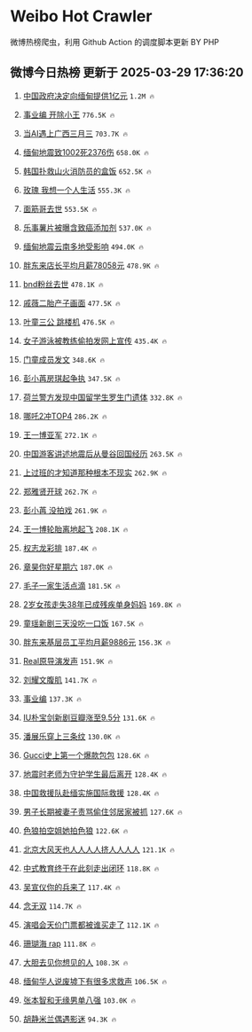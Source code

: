 # Weibo Hot Crawler 



微博热榜爬虫，利用 Github Action 的调度脚本更新 BY PHP 


## 微博今日热榜 更新于 2025-03-29 17:36:20 
1. [中国政府决定向缅甸提供1亿元](https://s.weibo.com/weibo?q=%23%E4%B8%AD%E5%9B%BD%E6%94%BF%E5%BA%9C%E5%86%B3%E5%AE%9A%E5%90%91%E7%BC%85%E7%94%B8%E6%8F%90%E4%BE%9B1%E4%BA%BF%E5%85%83%23&t=31&band_rank=1&Refer=top) `1.2M 🔥` 

1. [事业编 开除小王](https://s.weibo.com/weibo?q=%E4%BA%8B%E4%B8%9A%E7%BC%96%20%E5%BC%80%E9%99%A4%E5%B0%8F%E7%8E%8B&t=31&band_rank=2&Refer=top) `776.5K 🔥` 

1. [当AI遇上广西三月三](https://s.weibo.com/weibo?q=%23%E5%BD%93AI%E9%81%87%E4%B8%8A%E5%B9%BF%E8%A5%BF%E4%B8%89%E6%9C%88%E4%B8%89%23&t=31&band_rank=3&Refer=top) `703.7K 🔥` 

1. [缅甸地震致1002死2376伤](https://s.weibo.com/weibo?q=%23%E7%BC%85%E7%94%B8%E5%9C%B0%E9%9C%87%E8%87%B41002%E6%AD%BB2376%E4%BC%A4%23&t=31&band_rank=4&Refer=top) `658.0K 🔥` 

1. [韩国扑救山火消防员的盒饭](https://s.weibo.com/weibo?q=%E9%9F%A9%E5%9B%BD%E6%89%91%E6%95%91%E5%B1%B1%E7%81%AB%E6%B6%88%E9%98%B2%E5%91%98%E7%9A%84%E7%9B%92%E9%A5%AD&t=31&band_rank=5&Refer=top) `652.5K 🔥` 

1. [玫瑰 我想一个人生活](https://s.weibo.com/weibo?q=%E7%8E%AB%E7%91%B0%20%E6%88%91%E6%83%B3%E4%B8%80%E4%B8%AA%E4%BA%BA%E7%94%9F%E6%B4%BB&t=31&band_rank=6&Refer=top) `555.3K 🔥` 

1. [面筋哥去世](https://s.weibo.com/weibo?q=%E9%9D%A2%E7%AD%8B%E5%93%A5%E5%8E%BB%E4%B8%96&t=31&band_rank=7&Refer=top) `553.5K 🔥` 

1. [乐事薯片被曝含致癌添加剂](https://s.weibo.com/weibo?q=%23%E4%B9%90%E4%BA%8B%E8%96%AF%E7%89%87%E8%A2%AB%E6%9B%9D%E5%90%AB%E8%87%B4%E7%99%8C%E6%B7%BB%E5%8A%A0%E5%89%82%23&t=31&band_rank=8&Refer=top) `537.0K 🔥` 

1. [缅甸地震云南多地受影响](https://s.weibo.com/weibo?q=%23%E7%BC%85%E7%94%B8%E5%9C%B0%E9%9C%87%E4%BA%91%E5%8D%97%E5%A4%9A%E5%9C%B0%E5%8F%97%E5%BD%B1%E5%93%8D%23&t=31&band_rank=9&Refer=top) `494.0K 🔥` 

1. [胖东来店长平均月薪78058元](https://s.weibo.com/weibo?q=%23%E8%83%96%E4%B8%9C%E6%9D%A5%E5%BA%97%E9%95%BF%E5%B9%B3%E5%9D%87%E6%9C%88%E8%96%AA78058%E5%85%83%23&t=31&band_rank=10&Refer=top) `478.9K 🔥` 

1. [bnd粉丝去世](https://s.weibo.com/weibo?q=bnd%E7%B2%89%E4%B8%9D%E5%8E%BB%E4%B8%96&t=31&band_rank=11&Refer=top) `478.1K 🔥` 

1. [戚薇二胎产子画面](https://s.weibo.com/weibo?q=%E6%88%9A%E8%96%87%E4%BA%8C%E8%83%8E%E4%BA%A7%E5%AD%90%E7%94%BB%E9%9D%A2&t=31&band_rank=12&Refer=top) `477.5K 🔥` 

1. [叶童三公 跳楼机](https://s.weibo.com/weibo?q=%E5%8F%B6%E7%AB%A5%E4%B8%89%E5%85%AC%20%E8%B7%B3%E6%A5%BC%E6%9C%BA&t=31&band_rank=13&Refer=top) `476.5K 🔥` 

1. [女子游泳被教练偷拍发网上宣传](https://s.weibo.com/weibo?q=%23%E5%A5%B3%E5%AD%90%E6%B8%B8%E6%B3%B3%E8%A2%AB%E6%95%99%E7%BB%83%E5%81%B7%E6%8B%8D%E5%8F%91%E7%BD%91%E4%B8%8A%E5%AE%A3%E4%BC%A0%23&t=31&band_rank=14&Refer=top) `435.4K 🔥` 

1. [门童成员发文](https://s.weibo.com/weibo?q=%23%E9%97%A8%E7%AB%A5%E6%88%90%E5%91%98%E5%8F%91%E6%96%87%23&t=31&band_rank=15&Refer=top) `348.6K 🔥` 

1. [彭小苒房琪起争执](https://s.weibo.com/weibo?q=%23%E5%BD%AD%E5%B0%8F%E8%8B%92%E6%88%BF%E7%90%AA%E8%B5%B7%E4%BA%89%E6%89%A7%23&t=31&band_rank=16&Refer=top) `347.5K 🔥` 

1. [荷兰警方发现中国留学生罗生门遗体](https://s.weibo.com/weibo?q=%23%E8%8D%B7%E5%85%B0%E8%AD%A6%E6%96%B9%E5%8F%91%E7%8E%B0%E4%B8%AD%E5%9B%BD%E7%95%99%E5%AD%A6%E7%94%9F%E7%BD%97%E7%94%9F%E9%97%A8%E9%81%97%E4%BD%93%23&t=31&band_rank=17&Refer=top) `332.8K 🔥` 

1. [哪吒2冲TOP4](https://s.weibo.com/weibo?q=%23%E5%93%AA%E5%90%922%E5%86%B2TOP4%23&t=31&band_rank=18&Refer=top) `286.2K 🔥` 

1. [王一博亚军](https://s.weibo.com/weibo?q=%E7%8E%8B%E4%B8%80%E5%8D%9A%E4%BA%9A%E5%86%9B&t=31&band_rank=19&Refer=top) `272.1K 🔥` 

1. [中国游客讲述地震后从曼谷回国经历](https://s.weibo.com/weibo?q=%23%E4%B8%AD%E5%9B%BD%E6%B8%B8%E5%AE%A2%E8%AE%B2%E8%BF%B0%E5%9C%B0%E9%9C%87%E5%90%8E%E4%BB%8E%E6%9B%BC%E8%B0%B7%E5%9B%9E%E5%9B%BD%E7%BB%8F%E5%8E%86%23&t=31&band_rank=20&Refer=top) `263.5K 🔥` 

1. [上过班的才知道那种根本不现实](https://s.weibo.com/weibo?q=%E4%B8%8A%E8%BF%87%E7%8F%AD%E7%9A%84%E6%89%8D%E7%9F%A5%E9%81%93%E9%82%A3%E7%A7%8D%E6%A0%B9%E6%9C%AC%E4%B8%8D%E7%8E%B0%E5%AE%9E&t=31&band_rank=21&Refer=top) `262.9K 🔥` 

1. [郑雅贤开球](https://s.weibo.com/weibo?q=%23%E9%83%91%E9%9B%85%E8%B4%A4%E5%BC%80%E7%90%83%23&t=31&band_rank=22&Refer=top) `262.7K 🔥` 

1. [彭小苒 没拍戏](https://s.weibo.com/weibo?q=%E5%BD%AD%E5%B0%8F%E8%8B%92%20%E6%B2%A1%E6%8B%8D%E6%88%8F&t=31&band_rank=23&Refer=top) `261.9K 🔥` 

1. [王一博轮胎离地起飞](https://s.weibo.com/weibo?q=%23%E7%8E%8B%E4%B8%80%E5%8D%9A%E8%BD%AE%E8%83%8E%E7%A6%BB%E5%9C%B0%E8%B5%B7%E9%A3%9E%23&t=31&band_rank=24&Refer=top) `208.1K 🔥` 

1. [权志龙彩排](https://s.weibo.com/weibo?q=%E6%9D%83%E5%BF%97%E9%BE%99%E5%BD%A9%E6%8E%92&t=31&band_rank=25&Refer=top) `187.4K 🔥` 

1. [章昊你好星期六](https://s.weibo.com/weibo?q=%23%E7%AB%A0%E6%98%8A%E4%BD%A0%E5%A5%BD%E6%98%9F%E6%9C%9F%E5%85%AD%23&t=31&band_rank=26&Refer=top) `187.0K 🔥` 

1. [毛子一家生活点滴](https://s.weibo.com/weibo?q=%E6%AF%9B%E5%AD%90%E4%B8%80%E5%AE%B6%E7%94%9F%E6%B4%BB%E7%82%B9%E6%BB%B4&t=31&band_rank=27&Refer=top) `181.5K 🔥` 

1. [2岁女孩走失38年已成残疾单身妈妈](https://s.weibo.com/weibo?q=%232%E5%B2%81%E5%A5%B3%E5%AD%A9%E8%B5%B0%E5%A4%B138%E5%B9%B4%E5%B7%B2%E6%88%90%E6%AE%8B%E7%96%BE%E5%8D%95%E8%BA%AB%E5%A6%88%E5%A6%88%23&t=31&band_rank=28&Refer=top) `169.8K 🔥` 

1. [童瑶新剧三天没吃一口饭](https://s.weibo.com/weibo?q=%E7%AB%A5%E7%91%B6%E6%96%B0%E5%89%A7%E4%B8%89%E5%A4%A9%E6%B2%A1%E5%90%83%E4%B8%80%E5%8F%A3%E9%A5%AD&t=31&band_rank=29&Refer=top) `167.5K 🔥` 

1. [胖东来基层员工平均月薪9886元](https://s.weibo.com/weibo?q=%23%E8%83%96%E4%B8%9C%E6%9D%A5%E5%9F%BA%E5%B1%82%E5%91%98%E5%B7%A5%E5%B9%B3%E5%9D%87%E6%9C%88%E8%96%AA9886%E5%85%83%23&t=31&band_rank=30&Refer=top) `156.3K 🔥` 

1. [Real原导演发声](https://s.weibo.com/weibo?q=%23Real%E5%8E%9F%E5%AF%BC%E6%BC%94%E5%8F%91%E5%A3%B0%23&t=31&band_rank=31&Refer=top) `151.9K 🔥` 

1. [刘耀文腹肌](https://s.weibo.com/weibo?q=%E5%88%98%E8%80%80%E6%96%87%E8%85%B9%E8%82%8C&t=31&band_rank=32&Refer=top) `141.7K 🔥` 

1. [事业编](https://s.weibo.com/weibo?q=%E4%BA%8B%E4%B8%9A%E7%BC%96&t=31&band_rank=33&Refer=top) `137.3K 🔥` 

1. [IU朴宝剑新剧豆瓣涨至9.5分](https://s.weibo.com/weibo?q=%23IU%E6%9C%B4%E5%AE%9D%E5%89%91%E6%96%B0%E5%89%A7%E8%B1%86%E7%93%A3%E6%B6%A8%E8%87%B39.5%E5%88%86%23&t=31&band_rank=34&Refer=top) `131.6K 🔥` 

1. [潘展乐穿上三条纹](https://s.weibo.com/weibo?q=%E6%BD%98%E5%B1%95%E4%B9%90%E7%A9%BF%E4%B8%8A%E4%B8%89%E6%9D%A1%E7%BA%B9&t=31&band_rank=35&Refer=top) `130.0K 🔥` 

1. [Gucci史上第一个爆款包包](https://s.weibo.com/weibo?q=Gucci%E5%8F%B2%E4%B8%8A%E7%AC%AC%E4%B8%80%E4%B8%AA%E7%88%86%E6%AC%BE%E5%8C%85%E5%8C%85&t=31&band_rank=36&Refer=top) `128.6K 🔥` 

1. [地震时老师为守护学生最后离开](https://s.weibo.com/weibo?q=%23%E5%9C%B0%E9%9C%87%E6%97%B6%E8%80%81%E5%B8%88%E4%B8%BA%E5%AE%88%E6%8A%A4%E5%AD%A6%E7%94%9F%E6%9C%80%E5%90%8E%E7%A6%BB%E5%BC%80%23&t=31&band_rank=37&Refer=top) `128.4K 🔥` 

1. [中国救援队赴缅实施国际救援](https://s.weibo.com/weibo?q=%23%E4%B8%AD%E5%9B%BD%E6%95%91%E6%8F%B4%E9%98%9F%E8%B5%B4%E7%BC%85%E5%AE%9E%E6%96%BD%E5%9B%BD%E9%99%85%E6%95%91%E6%8F%B4%23&t=31&band_rank=38&Refer=top) `128.4K 🔥` 

1. [男子长期被妻子责骂偷住邻居家被抓](https://s.weibo.com/weibo?q=%23%E7%94%B7%E5%AD%90%E9%95%BF%E6%9C%9F%E8%A2%AB%E5%A6%BB%E5%AD%90%E8%B4%A3%E9%AA%82%E5%81%B7%E4%BD%8F%E9%82%BB%E5%B1%85%E5%AE%B6%E8%A2%AB%E6%8A%93%23&t=31&band_rank=39&Refer=top) `127.6K 🔥` 

1. [色狼拍空姐她拍色狼](https://s.weibo.com/weibo?q=%23%E8%89%B2%E7%8B%BC%E6%8B%8D%E7%A9%BA%E5%A7%90%E5%A5%B9%E6%8B%8D%E8%89%B2%E7%8B%BC%23&t=31&band_rank=40&Refer=top) `122.6K 🔥` 

1. [北京大风天也人人人人挤人人人人](https://s.weibo.com/weibo?q=%23%E5%8C%97%E4%BA%AC%E5%A4%A7%E9%A3%8E%E5%A4%A9%E4%B9%9F%E4%BA%BA%E4%BA%BA%E4%BA%BA%E4%BA%BA%E6%8C%A4%E4%BA%BA%E4%BA%BA%E4%BA%BA%E4%BA%BA%23&t=31&band_rank=41&Refer=top) `121.1K 🔥` 

1. [中式教育终于在此刻走出闭环](https://s.weibo.com/weibo?q=%E4%B8%AD%E5%BC%8F%E6%95%99%E8%82%B2%E7%BB%88%E4%BA%8E%E5%9C%A8%E6%AD%A4%E5%88%BB%E8%B5%B0%E5%87%BA%E9%97%AD%E7%8E%AF&t=31&band_rank=42&Refer=top) `118.8K 🔥` 

1. [吴宣仪你的兵来了](https://s.weibo.com/weibo?q=%E5%90%B4%E5%AE%A3%E4%BB%AA%E4%BD%A0%E7%9A%84%E5%85%B5%E6%9D%A5%E4%BA%86&t=31&band_rank=43&Refer=top) `117.4K 🔥` 

1. [念无双](https://s.weibo.com/weibo?q=%E5%BF%B5%E6%97%A0%E5%8F%8C&t=31&band_rank=44&Refer=top) `114.7K 🔥` 

1. [演唱会天价门票都被谁买走了](https://s.weibo.com/weibo?q=%23%E6%BC%94%E5%94%B1%E4%BC%9A%E5%A4%A9%E4%BB%B7%E9%97%A8%E7%A5%A8%E9%83%BD%E8%A2%AB%E8%B0%81%E4%B9%B0%E8%B5%B0%E4%BA%86%23&t=31&band_rank=45&Refer=top) `112.1K 🔥` 

1. [珊瑚海 rap](https://s.weibo.com/weibo?q=%E7%8F%8A%E7%91%9A%E6%B5%B7%20rap&t=31&band_rank=46&Refer=top) `111.8K 🔥` 

1. [大胆去见你想见的人](https://s.weibo.com/weibo?q=%E5%A4%A7%E8%83%86%E5%8E%BB%E8%A7%81%E4%BD%A0%E6%83%B3%E8%A7%81%E7%9A%84%E4%BA%BA&t=31&band_rank=47&Refer=top) `108.3K 🔥` 

1. [缅甸华人说废墟下有很多求救声](https://s.weibo.com/weibo?q=%23%E7%BC%85%E7%94%B8%E5%8D%8E%E4%BA%BA%E8%AF%B4%E5%BA%9F%E5%A2%9F%E4%B8%8B%E6%9C%89%E5%BE%88%E5%A4%9A%E6%B1%82%E6%95%91%E5%A3%B0%23&t=31&band_rank=48&Refer=top) `106.5K 🔥` 

1. [张本智和无缘男单八强](https://s.weibo.com/weibo?q=%23%E5%BC%A0%E6%9C%AC%E6%99%BA%E5%92%8C%E6%97%A0%E7%BC%98%E7%94%B7%E5%8D%95%E5%85%AB%E5%BC%BA%23&t=31&band_rank=49&Refer=top) `103.0K 🔥` 

1. [胡静米兰偶遇影迷](https://s.weibo.com/weibo?q=%E8%83%A1%E9%9D%99%E7%B1%B3%E5%85%B0%E5%81%B6%E9%81%87%E5%BD%B1%E8%BF%B7&t=31&band_rank=50&Refer=top) `94.3K 🔥` 

